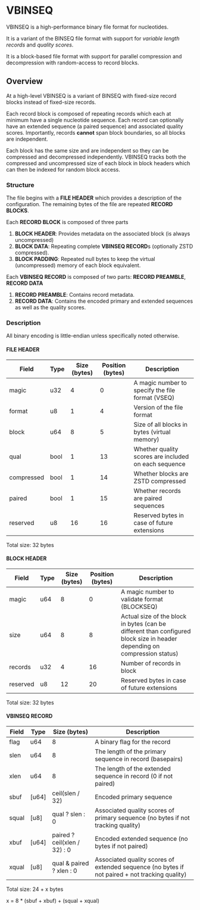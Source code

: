 # VBINSEQ

VBINSEQ is a high-performance binary file format for nucleotides.

It is a variant of the BINSEQ file format with support for _variable length records_ and _quality scores_.

It is a block-based file format with support for parallel compression and decompression with random-access to record blocks.

## Overview

At a high-level VBINSEQ is a variant of BINSEQ with fixed-size record blocks instead of fixed-size records.

Each record block is composed of repeating records which each at minimum have a single nucleotide sequence.
Each record can optionally have an extended sequence (a paired sequence) and associated quality scores.
Importantly, records **cannot** span block boundaries, so all blocks are independent.

Each block has the same size and are independent so they can be compressed and decompressed independently.
VBINSEQ tracks both the compressed and uncompressed size of each block in block headers which can then be indexed for random block access.

### Structure

The file begins with a **FILE HEADER** which provides a description of the configuration.
The remaining bytes of the file are repeated **RECORD BLOCKS**.

Each **RECORD BLOCK** is composed of three parts

1. **BLOCK HEADER**: Provides metadata on the associated block (is always uncompressed)
2. **BLOCK DATA**: Repeating complete **VBINSEQ RECORD**s (optionally ZSTD compressed).
3. **BLOCK PADDING**: Repeated null bytes to keep the virtual (uncompressed) memory of each block equivalent.

Each **VBINSEQ RECORD** is composed of two parts: **RECORD PREAMBLE**, **RECORD DATA**

1. **RECORD PREAMBLE**: Contains record metadata.
2. **RECORD DATA**: Contains the encoded primary and extended sequences as well as the quality scores.

### Description

All binary encoding is little-endian unless specifically noted otherwise.

#### **FILE HEADER**

| Field      | Type | Size (bytes) | Position (bytes) | Description                                          |
| ---------- | ---- | ------------ | ---------------- | ---------------------------------------------------- |
| magic      | u32  | 4            | 0                | A magic number to specify the file format (VSEQ)     |
| format     | u8   | 1            | 4                | Version of the file format                           |
| block      | u64  | 8            | 5                | Size of all blocks in bytes (virtual memory)         |
| qual       | bool | 1            | 13               | Whether quality scores are included on each sequence |
| compressed | bool | 1            | 14               | Whether blocks are ZSTD compressed                   |
| paired     | bool | 1            | 15               | Whether records are paired sequences                 |
| reserved   | u8   | 16           | 16               | Reserved bytes in case of future extensions          |

Total size: 32 bytes

#### **BLOCK HEADER**

| Field    | Type | Size (bytes) | Position (bytes) | Description                                                                                                               |
| -------- | ---- | ------------ | ---------------- | ------------------------------------------------------------------------------------------------------------------------- |
| magic    | u64  | 8            | 0                | A magic number to validate format (BLOCKSEQ)                                                                              |
| size     | u64  | 8            | 8                | Actual size of the block in bytes (can be different than configured block size in header depending on compression status) |
| records  | u32  | 4            | 16               | Number of records in block                                                                                                |
| reserved | u8   | 12           | 20               | Reserved bytes in case of future extensions                                                                               |

Total size: 32 bytes

#### **VBINSEQ RECORD**

| Field | Type  | Size (bytes)                 | Description                                                                                    |
| ----- | ----- | ---------------------------- | ---------------------------------------------------------------------------------------------- |
| flag  | u64   | 8                            | A binary flag for the record                                                                   |
| slen  | u64   | 8                            | The length of the primary sequence in record (basepairs)                                       |
| xlen  | u64   | 8                            | The length of the extended sequence in record (0 if not paired)                                |
| sbuf  | [u64] | ceil(slen / 32)              | Encoded primary sequence                                                                       |
| squal | [u8]  | qual ? slen : 0              | Associated quality scores of primary sequence (no bytes if not tracking quality)               |
| xbuf  | [u64] | paired ? ceil(xlen / 32) : 0 | Encoded extended sequence (no bytes if not paired)                                             |
| xqual | [u8]  | qual & paired ? xlen : 0     | Associated quality scores of extended sequence (no bytes if not paired + not tracking quality) |

Total size: 24 + x bytes

x = 8 \* (sbuf + xbuf) + (squal + xqual)
